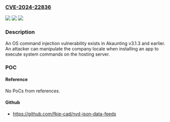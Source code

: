 ### [CVE-2024-22836](https://cve.mitre.org/cgi-bin/cvename.cgi?name=CVE-2024-22836)
![](https://img.shields.io/static/v1?label=Product&message=n%2Fa&color=blue)
![](https://img.shields.io/static/v1?label=Version&message=n%2Fa&color=blue)
![](https://img.shields.io/static/v1?label=Vulnerability&message=n%2Fa&color=brighgreen)

### Description

An OS command injection vulnerability exists in Akaunting v3.1.3 and earlier. An attacker can manipulate the company locale when installing an app to execute system commands on the hosting server.

### POC

#### Reference
No PoCs from references.

#### Github
- https://github.com/fkie-cad/nvd-json-data-feeds

